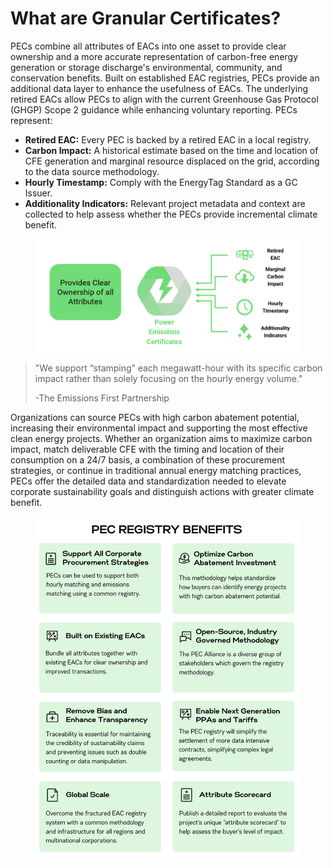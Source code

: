 # What are Granular Certificates?

PECs combine all attributes of EACs into one asset to provide clear ownership and a more accurate representation of carbon-free energy generation or storage discharge's environmental, community, and conservation benefits. Built on established EAC registries, PECs provide an additional data layer to enhance the usefulness of EACs. The underlying retired EACs allow PECs to align with the current Greenhouse Gas Protocol (GHGP) Scope 2 guidance while enhancing voluntary reporting. PECs represent:

* **Retired EAC:** Every PEC is backed by a retired EAC in a local registry.
* **Carbon Impact:** A historical estimate based on the time and location of CFE generation and marginal resource displaced on the grid, according to the data source methodology.
* **Hourly Timestamp:** Comply with the EnergyTag Standard as a GC Issuer.
* **Additionality Indicators:** Relevant project metadata and context are collected to help assess whether the PECs provide incremental climate benefit.

<figure><img src=".gitbook/assets/image (6).png" alt=""><figcaption></figcaption></figure>

> "We support “stamping” each megawatt-hour with its specific carbon impact rather than solely focusing on the hourly energy volume."
>
> -The Emissions First Partnership

Organizations can source PECs with high carbon abatement potential, increasing their environmental impact and supporting the most effective clean energy projects. Whether an organization aims to maximize carbon impact, match deliverable CFE with the timing and location of their consumption on a 24/7 basis, a combination of these procurement strategies, or continue in traditional annual energy matching practices, PECs offer the detailed data and standardization needed to elevate corporate sustainability goals and distinguish actions with greater climate benefit.

<figure><img src=".gitbook/assets/image (7).png" alt=""><figcaption></figcaption></figure>
